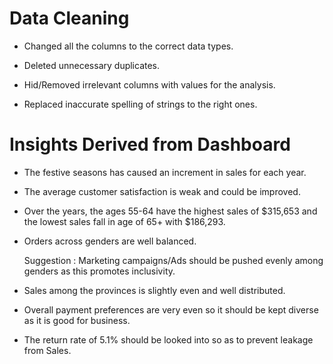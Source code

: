 # Data Cleaning 
- Changed all the columns to the correct data types.
  
- Deleted unnecessary duplicates.
  
-  Hid/Removed irrelevant columns with values for the analysis.
  
- Replaced inaccurate spelling of strings to the right ones.

# Insights Derived from Dashboard 

- The festive seasons has caused an increment in sales for each year.
 
- The average customer satisfaction is weak and could be improved.
  
- Over the years, the ages 55-64 have the highest sales of $315,653 and the lowest sales fall in age of 65+ with $186,293.

- Orders across genders are well balanced.
  
   Suggestion : Marketing campaigns/Ads should be pushed evenly among genders as this promotes inclusivity.

- Sales among the provinces is slightly even and well distributed.
   
- Overall payment preferences are very even so it should be kept diverse as it is good for business.

- The return rate of 5.1% should be looked into so as to prevent leakage from Sales. 
